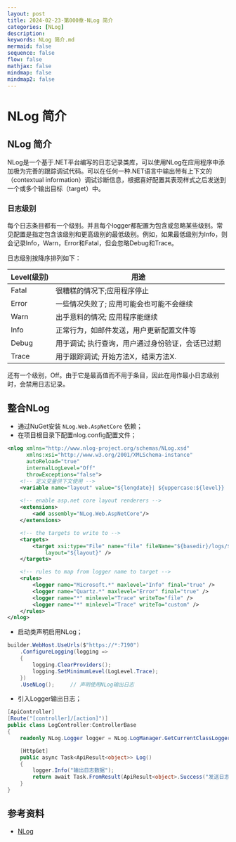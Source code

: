```yaml
---
layout: post
title: 2024-02-23-第000章-NLog 简介
categories: [NLog]
description: 
keywords: NLog 简介.md
mermaid: false
sequence: false
flow: false
mathjax: false
mindmap: false
mindmap2: false
---
```

# NLog 简介

## NLog 简介

NLog是一个基于.NET平台编写的日志记录类库，可以使用NLog在应用程序中添加极为完善的跟踪调试代码。可以在任何一种.NET语言中输出带有上下文的（contextual information）调试诊断信息，根据喜好配置其表现样式之后发送到一个或多个输出目标（target）中。


### 日志级别

每个日志条目都有一个级别。并且每个logger都配置为包含或忽略某些级别。常见配置是指定包含该级别和更高级别的最低级别。例如，如果最低级别为Info，则会记录Info，Warn，Error和Fatal，但会忽略Debug和Trace。



日志级别按降序排列如下：

| Level(级别) | 用途                                             |
| ----------- | ------------------------------------------------ |
| Fatal       | 很糟糕的情况下;应用程序停止                      |
| Error       | 一些情况失败了; 应用可能会也可能不会继续         |
| Warn        | 出乎意料的情况; 应用程序能继续                   |
| Info        | 正常行为，如邮件发送，用户更新配置文件等         |
| Debug       | 用于调试; 执行查询，用户通过身份验证，会话已过期 |
| Trace       | 用于跟踪调试; 开始方法X，结束方法X.              |

还有一个级别，Off。由于它是最高值而不用于条目，因此在用作最小日志级别时，会禁用日志记录。



## 整合NLog

- 通过NuGet安装 `NLog.Web.AspNetCore` 依赖；
- 在项目根目录下配置nlog.config配置文件；

```xml
<nlog xmlns="http://www.nlog-project.org/schemas/NLog.xsd"
      xmlns:xsi="http://www.w3.org/2001/XMLSchema-instance"
      autoReload="true"
      internalLogLevel="Off"
      throwExceptions="false">
	<!-- 定义变量供下文使用 -->
	<variable name="layout" value="${longdate}| ${uppercase:${level}} | ${aspnet-item:variable=requestId} |${threadid}|${logger}|${message} ${exception:format=tostring}|url: ${aspnet-request-url}|action: ${aspnet-mvc-action}"/>
	
	<!-- enable asp.net core layout renderers -->
	<extensions>
		<add assembly="NLog.Web.AspNetCore"/>
	</extensions>

	<!-- the targets to write to -->
	<targets>
		<target xsi:type="File" name="file" fileName="${basedir}/logs/${shortdate}.log"
            layout="${layout}" />
	</targets>

	<!-- rules to map from logger name to target -->
	<rules>
		<logger name="Microsoft.*" maxlevel="Info" final="true" />
		<logger name="Quartz.*" maxlevel="Error" final="true" />
		<logger name="*" minlevel="Trace" writeTo="file" />
		<logger name="*" minlevel="Trace" writeTo="custom" />
	</rules>
</nlog>
```



- 启动类声明启用NLog；

```c#
builder.WebHost.UseUrls($"https://*:7190")
    .ConfigureLogging(logging =>
    {
        logging.ClearProviders();
        logging.SetMinimumLevel(LogLevel.Trace);
    })
    .UseNLog(); 	// 声明使用NLog输出日志
```



- 引入Logger输出日志；

```c#
[ApiController]
[Route("[controller]/[action]")]
public class LogController:ControllerBase
{
    readonly NLog.Logger logger = NLog.LogManager.GetCurrentClassLogger();

    [HttpGet]
    public async Task<ApiResult<object>> Log()
    {
        logger.Info("输出日志数据");
        return await Task.FromResult(ApiResult<object>.Success("发送日志成功"));
    }
}
```



## 参考资料

- [NLog](https://nlog-project.org/)
